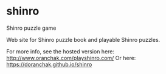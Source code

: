 # shinro
Shinro puzzle game

Web site for Shinro puzzle book and playable Shinro puzzles.

For more info, see the hosted version here:  http://www.oranchak.com/playshinro.com/
Or here:  https://doranchak.github.io/shinro
